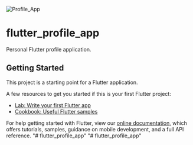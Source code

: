 ![Profile_App](https://user-images.githubusercontent.com/59779281/117558296-faf1c700-b030-11eb-9474-9787e4fa986a.PNG)


# flutter_profile_app

Personal Flutter profile application.

## Getting Started

This project is a starting point for a Flutter application.

A few resources to get you started if this is your first Flutter project:

- [Lab: Write your first Flutter app](https://flutter.dev/docs/get-started/codelab)
- [Cookbook: Useful Flutter samples](https://flutter.dev/docs/cookbook)

For help getting started with Flutter, view our
[online documentation](https://flutter.dev/docs), which offers tutorials,
samples, guidance on mobile development, and a full API reference.
"# flutter_profile_app" 
"# flutter_profile_app" 
